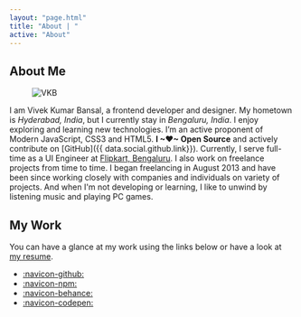 ```yaml
---
layout: "page.html"
title: "About | "
active: "About"
---
```

## About Me

<figure class="vkb">

![VKB](/images/VKB.jpg)

</figure>

I am Vivek Kumar Bansal, a frontend developer and designer. My hometown is *Hyderabad, India*, but I currently stay in *Bengaluru, India*. I enjoy exploring and learning new technologies. I’m an active proponent of Modern JavaScript, CSS3 and HTML5. **I ~❤~ <!--{.color-primary}--> Open Source** and actively contribute on [GitHub]({{ data.social.github.link}}). Currently, I serve full-time as a UI Engineer at [Flipkart, Bengaluru](https://flipkart.com). I also work on freelance projects from time to time. I began freelancing in August 2013 and have been since working closely with companies and individuals on variety of projects. And when I'm not developing or learning, I like to unwind by listening music and playing PC games.</p>

## My Work

You can have a glance at my work using the links below or have a look at [my resume](/about/resume/).

 - [:navicon-github:]({{data.social.github.link}} "{{data.social.github.name}}") <!--{a:.github target="_blank"}-->
 - [:navicon-npm:]({{data.social.npm.link}} "{{data.social.npm.name}}") <!--{a:.npm target="_blank"}-->
 - [:navicon-behance:]({{data.social.behance.link}} "{{data.social.behance.name}}") <!--{a:.behance target="_blank"}-->
 - [:navicon-codepen:]({{data.social.codepen.link}} "{{data.social.codepen.name}}") <!--{a:.codepen target="_blank"}-->
<!--{ul:.work-list}-->

